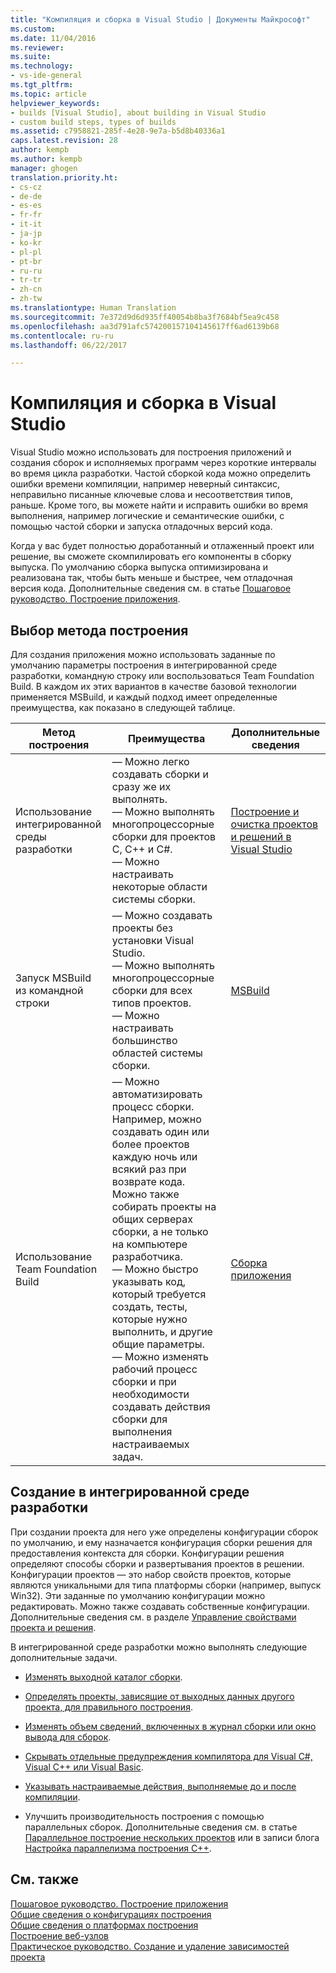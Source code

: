 ```yaml
---
title: "Компиляция и сборка в Visual Studio | Документы Майкрософт"
ms.custom: 
ms.date: 11/04/2016
ms.reviewer: 
ms.suite: 
ms.technology:
- vs-ide-general
ms.tgt_pltfrm: 
ms.topic: article
helpviewer_keywords:
- builds [Visual Studio], about building in Visual Studio
- custom build steps, types of builds
ms.assetid: c7958821-285f-4e28-9e7a-b5d8b40336a1
caps.latest.revision: 28
author: kempb
ms.author: kempb
manager: ghogen
translation.priority.ht:
- cs-cz
- de-de
- es-es
- fr-fr
- it-it
- ja-jp
- ko-kr
- pl-pl
- pt-br
- ru-ru
- tr-tr
- zh-cn
- zh-tw
ms.translationtype: Human Translation
ms.sourcegitcommit: 7e372d9d6d935ff40054b8ba3f7684bf5ea9c458
ms.openlocfilehash: aa3d791afc574200157104145617ff6ad6139b68
ms.contentlocale: ru-ru
ms.lasthandoff: 06/22/2017

---
```

# <a name="compiling-and-building-in-visual-studio"></a>Компиляция и сборка в Visual Studio
Visual Studio можно использовать для построения приложений и создания сборок и исполняемых программ через короткие интервалы во время цикла разработки. Частой сборкой кода можно определить ошибки времени компиляции, например неверный синтаксис, неправильно писанные ключевые слова и несоответствия типов, раньше. Кроме того, вы можете найти и исправить ошибки во время выполнения, например логические и семантические ошибки, с помощью частой сборки и запуска отладочных версий кода.  
  
 Когда у вас будет полностью доработанный и отлаженный проект или решение, вы сможете скомпилировать его компоненты в сборку выпуска. По умолчанию сборка выпуска оптимизирована и реализована так, чтобы быть меньше и быстрее, чем отладочная версия кода. Дополнительные сведения см. в статье [Пошаговое руководство. Построение приложения](../ide/walkthrough-building-an-application.md).  
  
## <a name="choosing-a-build-method"></a>Выбор метода построения  
 Для создания приложения можно использовать заданные по умолчанию параметры построения в интегрированной среде разработки, командную строку или воспользоваться Team Foundation Build. В каждом их этих вариантов в качестве базовой технологии применяется MSBuild, и каждый подход имеет определенные преимущества, как показано в следующей таблице.  
  
|Метод построения|Преимущества|Дополнительные сведения|  
|------------------|--------------|--------------------------|  
|Использование интегрированной среды разработки|— Можно легко создавать сборки и сразу же их выполнять.<br />— Можно выполнять многопроцессорные сборки для проектов C, C++ и C#.<br />— Можно настраивать некоторые области системы сборки.|[Построение и очистка проектов и решений в Visual Studio](../ide/building-and-cleaning-projects-and-solutions-in-visual-studio.md)|  
|Запуск MSBuild из командной строки|— Можно создавать проекты без установки Visual Studio.<br />— Можно выполнять многопроцессорные сборки для всех типов проектов.<br />— Можно настраивать большинство областей системы сборки.|[MSBuild](../msbuild/msbuild.md)|  
|Использование Team Foundation Build|— Можно автоматизировать процесс сборки. Например, можно создавать один или более проектов каждую ночь или всякий раз при возврате кода. Можно также собирать проекты на общих серверах сборки, а не только на компьютере разработчика.<br />— Можно быстро указывать код, который требуется создать, тесты, которые нужно выполнить, и другие общие параметры.<br />— Можно изменять рабочий процесс сборки и при необходимости создавать действия сборки для выполнения настраиваемых задач.|[Сборка приложения](http://msdn.microsoft.com/Library/a971b0f9-7c28-479d-a37b-8fd7e27ef692)|  
  
## <a name="building-from-the-ide"></a>Создание в интегрированной среде разработки  
 При создании проекта для него уже определены конфигурации сборок по умолчанию, и ему назначается конфигурация сборки решения для предоставления контекста для сборки. Конфигурации решения определяют способы сборки и развертывания проектов в решении. Конфигурации проектов — это набор свойств проектов, которые являются уникальными для типа платформы сборки (например, выпуск Win32). Эти заданные по умолчанию конфигурации можно редактировать. Можно также создавать собственные конфигурации. Дополнительные сведения см. в разделе [Управление свойствами проекта и решения](managing-project-and-solution-properties.md).  
  
 В интегрированной среде разработки можно выполнять следующие дополнительные задачи.  
  
-   [Изменять выходной каталог сборки](../ide/how-to-change-the-build-output-directory.md).  
  
-   [Определять проекты, зависящие от выходных данных другого проекта, для правильного построения](../ide/how-to-create-and-remove-project-dependencies.md).  
  
-   [Изменять объем сведений, включенных в журнал сборки или окно вывода для сборок](../ide/how-to-view-save-and-configure-build-log-files.md).  
  
-   [Скрывать отдельные предупреждения компилятора для Visual C#, Visual C++ или Visual Basic](../ide/how-to-suppress-compiler-warnings.md).  
  
-   [Указывать настраиваемые действия, выполняемые до и после компиляции](../ide/specifying-custom-build-events-in-visual-studio.md).  
  
-   Улучшить производительность построения с помощью параллельных сборок. Дополнительные сведения см. в статье [Параллельное построение нескольких проектов](../msbuild/building-multiple-projects-in-parallel-with-msbuild.md) или в записи блога [Настройка параллелизма построения C++](http://blogs.msdn.com/b/msbuild/archive/2010/03/08/tuning-c-build-parallelism-in-vs2010.aspx).  
  
## <a name="see-also"></a>См. также  
 [Пошаговое руководство. Построение приложения](../ide/walkthrough-building-an-application.md)   
 [Общие сведения о конфигурациях построения](../ide/understanding-build-configurations.md)   
 [Общие сведения о платформах построения](../ide/understanding-build-platforms.md)   
 [Построение веб-узлов](http://msdn.microsoft.com/Library/a9cbb88c-8fff-4c67-848b-98fbfd823193)   
 [Практическое руководство. Создание и удаление зависимостей проекта](../ide/how-to-create-and-remove-project-dependencies.md)
